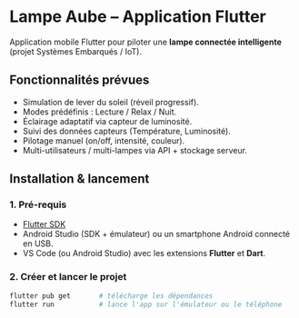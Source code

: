 # Lampe Aube – Application Flutter

Application mobile Flutter pour piloter une **lampe connectée intelligente** (projet Systèmes Embarqués / IoT).

## Fonctionnalités prévues
- Simulation de lever du soleil (réveil progressif).
- Modes prédéfinis : Lecture / Relax / Nuit.
- Éclairage adaptatif via capteur de luminosité.
- Suivi des données capteurs (Température, Luminosité).
- Pilotage manuel (on/off, intensité, couleur).
- Multi-utilisateurs / multi-lampes via API + stockage serveur.

## Installation & lancement

### 1. Pré-requis
- [Flutter SDK](https://docs.flutter.dev/get-started/install)
- Android Studio (SDK + émulateur) ou un smartphone Android connecté en USB.
- VS Code (ou Android Studio) avec les extensions **Flutter** et **Dart**.

### 2. Créer et lancer le projet
```bash
flutter pub get       # télécharge les dépendances
flutter run           # lance l'app sur l'émulateur ou le téléphone

